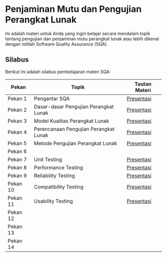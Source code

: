 # Penjaminan Mutu dan Pengujian Perangkat Lunak

Ini adalah materi untuk Anda yang ingin belajar secara mendalam topik tentang pengujian dan penjaminan mutu perangkat lunak atau lebih dikenal dengan istlilah Software Quality Assurance (SQA). 

## Silabus

Berikut ini adalah silabus pembelajaran materi SQA:

| Pekan    | Topik                                 | Tautan Materi                                                |
| -------- | ------------------------------------- | ------------------------------------------------------------ |
| Pekan 1  | Pengantar SQA                         | [Presentasi](https://docs.google.com/presentation/d/e/2PACX-1vTo_B_QfTQyNVh-1TQNRgpt5w_S8ABhFoevpIjtnl_HYC9L74m-3priFOjsytNVqqp87rMN-wbxJleB/pub?start=false&loop=false&delayms=3000) |
| Pekan 2  | Dasar-dasar Pengujian Perangkat Lunak | [Presentasi](https://docs.google.com/presentation/d/e/2PACX-1vSMrJQcueIzVnExeDJOjWooRqBxJ4cHuC8i79gJM3oB0rfDnTQvKkF3tw9FBPQFZ50Aum6pkmeA5mkN/pub?start=false&loop=false&delayms=3000) |
| Pekan 3  | Model Kualitas Perangkat Lunak        | [Presentasi](https://docs.google.com/presentation/d/e/2PACX-1vSV6e8O0H8s3CZ08zsSuZudJbjwCEeIgXJuD7B3a7tKZRdhp4m-opNiwhWYpFSLaNT4-EklS_SpbIUw/pub?start=false&loop=false&delayms=3000) |
| Pekan 4  | Perencanaan Pengujian Perangkat Lunak | [Presentasi](https://docs.google.com/presentation/d/e/2PACX-1vTUX2WNo4uyoCStSnDqDxUudGTeZHcRziNeJKr7RJNBMVwku56kZ7KMW0aWtclTtcs_4fuAEV7jihev/pub?start=false&loop=false&delayms=3000) |
| Pekan 5  | Metode Pengujian Perangkat Lunak      | [Presentasi](https://docs.google.com/presentation/d/e/2PACX-1vQ7HDCcdaWKr9bA0ekmq4hkLLcRO_tRqElI-SlLwbLMU8zuNT9taan6rwlsndhzBIOGota2qAjpA0-d/pub?start=false&loop=false&delayms=3000) |
| Pekan 6  |                                       |                                                              |
| Pekan 7  | Unit Testing                          | [Presentasi](https://docs.google.com/presentation/d/e/2PACX-1vRUarnM4cd8ib4DEVXWYPmQxR7PAw-BIUcGTzEy-A6ZPqJFkyEClfAo8oECmpn_T9V05w1GLjbNNfsZ/pub?start=false&loop=false&delayms=3000) |
| Pekan 8  | Performance Testing                   | [Presentasi](https://docs.google.com/presentation/d/e/2PACX-1vSK095vnCzGSUtSyvi50_GrTGE4dN-W2xLORV_65vw5ghotOSE7Vh-_5Bh260neFVz1hFDwdRJSvYol/pub?start=false&loop=false&delayms=3000) |
| Pekan 9  | Reliability Testing                   | [Presentasi](https://docs.google.com/presentation/d/e/2PACX-1vRkmzr7sMoPdQKMk20GU1-D8oH3YvCAsvnVnmrOH5VUCg37IJR4ii1URdMpMD_FxMqMxW3glprdnY_W/pub?start=false&loop=false&delayms=3000) |
| Pekan 10 | Compatibility Testing                 | [Presentasi](https://docs.google.com/presentation/d/e/2PACX-1vQDChgmVBZjirjXDvC1ikhHmQGoqIsRbVBR50BvLsvAZzxqdren82E-dzeWDVqQhAJLB8GpOFtfdzyq/pub?start=false&loop=false&delayms=3000) |
| Pekan 11 | Usability Testing                     | [Presentasi](https://docs.google.com/presentation/d/e/2PACX-1vR5jyTEUemWPAf5wXzq7aftKKdl8_zx5YRCWNf3PY5l_5ZbkLq8TqpfkFIwNZ-A5yeeLlYgsZOi0kcM/pub?start=false&loop=false&delayms=3000) |
| Pekan 12 |                                       |                                                              |
| Pekan 13 |                                       |                                                              |
| Pekan 14 |                                       |                                                              |


